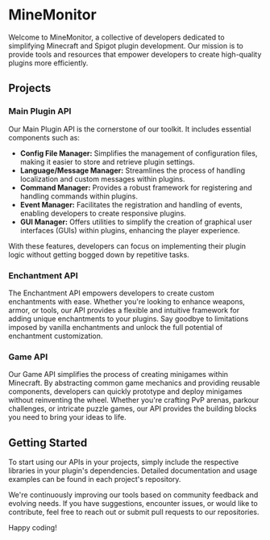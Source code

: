 # MineMonitor

Welcome to MineMonitor, a collective of developers dedicated to simplifying Minecraft and Spigot plugin development. Our mission is to provide tools and resources that empower developers to create high-quality plugins more efficiently.

## Projects

### Main Plugin API

Our Main Plugin API is the cornerstone of our toolkit. It includes essential components such as:

- **Config File Manager:** Simplifies the management of configuration files, making it easier to store and retrieve plugin settings.
- **Language/Message Manager:** Streamlines the process of handling localization and custom messages within plugins.
- **Command Manager:** Provides a robust framework for registering and handling commands within plugins.
- **Event Manager:** Facilitates the registration and handling of events, enabling developers to create responsive plugins.
- **GUI Manager:** Offers utilities to simplify the creation of graphical user interfaces (GUIs) within plugins, enhancing the player experience.

With these features, developers can focus on implementing their plugin logic without getting bogged down by repetitive tasks.

### Enchantment API

The Enchantment API empowers developers to create custom enchantments with ease. Whether you're looking to enhance weapons, armor, or tools, our API provides a flexible and intuitive framework for adding unique enchantments to your plugins. Say goodbye to limitations imposed by vanilla enchantments and unlock the full potential of enchantment customization.

### Game API

Our Game API simplifies the process of creating minigames within Minecraft. By abstracting common game mechanics and providing reusable components, developers can quickly prototype and deploy minigames without reinventing the wheel. Whether you're crafting PvP arenas, parkour challenges, or intricate puzzle games, our API provides the building blocks you need to bring your ideas to life.

## Getting Started

To start using our APIs in your projects, simply include the respective libraries in your plugin's dependencies. Detailed documentation and usage examples can be found in each project's repository.

We're continuously improving our tools based on community feedback and evolving needs. If you have suggestions, encounter issues, or would like to contribute, feel free to reach out or submit pull requests to our repositories.

Happy coding!

